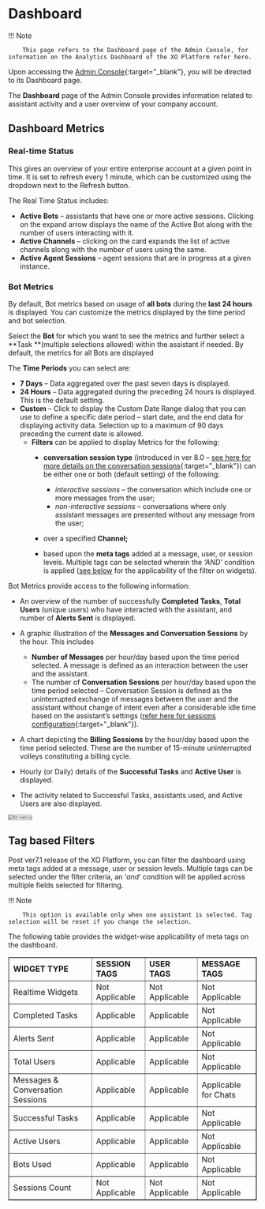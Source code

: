 # Dashboard

!!! Note

        This page refers to the Dashboard page of the Admin Console, for information on the Analytics Dashboard of the XO Platform refer here.

Upon accessing the [Admin Console](../adminconsole){:target="_blank"}, you will be directed to its Dashboard page.

The **Dashboard** page of the Admin Console provides information related to assistant activity and a user overview of your company account.


## Dashboard Metrics

### Real-time Status

This gives an overview of your entire enterprise account at a given point in time. It is set to refresh every 1 minute, which can be customized using the dropdown next to the Refresh button.

The Real Time Status includes:

* **Active Bots** – assistants that have one or more active sessions. Clicking on the expand arrow displays the name of the Active Bot along with the number of users interacting with it.
* **Active Channels** – clicking on the card expands the list of active channels along with the number of users using the same.
* **Active Agent Sessions** – agent sessions that are in progress at a given instance.


### Bot Metrics

By default, Bot metrics based on usage of **all bots** during the **last 24 hours** is displayed. You can customize the metrics displayed by the time period and bot selection.

Select the **Bot** for which you want to see the metrics and further select a **Task **(multiple selections allowed) within the assistant if needed. By default, the metrics for all Bots are displayed

The **Time Periods** you can select are:

* **7 Days** – Data aggregated over the past seven days is displayed.
* **24 Hours** – Data aggregated during the preceding 24 hours is displayed. This is the default setting.
* **Custom** – Click to display the Custom Date Range dialog that you can use to define a specific date period – start date, and the end data for displaying activity data. Selection up to a maximum of 90 days preceding the current date is allowed.
    * **Filters** can be applied to display Metrics for the following:
        * **conversation session type** (introduced in ver 8.0 – [see here for more details on the conversation sessions](../../app-settings/advanced-settings/bot-sessions){:target="_blank"}) can be either one or both (default setting) of the following:
            * _interactive sessions_ – the conversation which include one or more messages from the user;
            * _non-interactive sessions_ – conversations where only assistant messages are presented without any message from the user;
        
        * over a specified **Channel;**
        * based upon the **meta tags** added at a message, user, or session levels. Multiple tags can be selected wherein the _‘AND’_ condition is applied ([see below](#tag-based-filters) for the applicability of the filter on widgets).

Bot Metrics provide access to the following information:

* An overview of the number of successfully **Completed Tasks**, **Total Users** (unique users) who have interacted with the assistant, and number of **Alerts Sent** is displayed.
* A graphic illustration of the **Messages and Conversation Sessions** by the hour. This includes
    * **Number of Messages** per hour/day based upon the time period selected. A message is defined as an interaction between the user and the assistant.
    * The number of **Conversation Sessions** per hour/day based upon the time period selected – Conversation Session is defined as the uninterrupted exchange of messages between the user and the assistant without change of intent even after a considerable idle time based on the assistant’s settings ([refer here for sessions configuration](../../app-settings/advanced-settings/bot-sessions){:target="_blank"}).

* A chart depicting the **Billing Sessions** by the hour/day based upon the time period selected. These are the number of 15-minute uninterrupted volleys constituting a billing cycle.
* Hourly (or Daily) details of the **Successful Tasks** and **Active User** is displayed.
* The activity related to Successful Tasks, assistants used, and Active Users are also displayed.

<img src="../images/admin-console-dashboard-img1.png" alt="Bot metrics" title="Bot metrics" style="border: 1px solid gray;zoom:50%;"/>


## Tag based Filters

Post ver7.1 release of the XO Platform, you can filter the dashboard using meta tags added at a message, user or session levels. Multiple tags can be selected under the filter criteria, an ‘_and_‘ condition will be applied across multiple fields selected for filtering.

!!! Note

        This option is available only when one assistant is selected. Tag selection will be reset if you change the selection.

The following table provides the widget-wise applicability of meta tags on the dashboard.

<table border="1">
  <tr>
   <td><strong>WIDGET TYPE</strong>
   </td>
   <td><strong>SESSION TAGS</strong>
   </td>
   <td><strong>USER TAGS</strong>
   </td>
   <td><strong>MESSAGE TAGS</strong>
   </td>
  </tr>
  <tr>
   <td>Realtime Widgets
   </td>
   <td>Not Applicable
   </td>
   <td>Not Applicable
   </td>
   <td>Not Applicable
   </td>
  </tr>
  <tr>
   <td>Completed Tasks
   </td>
   <td>Applicable
   </td>
   <td>Applicable
   </td>
   <td>Not Applicable
   </td>
  </tr>
  <tr>
   <td>Alerts Sent
   </td>
   <td>Applicable
   </td>
   <td>Applicable
   </td>
   <td>Not Applicable
   </td>
  </tr>
  <tr>
   <td>Total Users
   </td>
   <td>Applicable
   </td>
   <td>Applicable
   </td>
   <td>Not Applicable
   </td>
  </tr>
  <tr>
   <td>Messages & Conversation Sessions
   </td>
   <td>Applicable
   </td>
   <td>Applicable
   </td>
   <td>Applicable for Chats
   </td>
  </tr>
  <tr>
   <td>Successful Tasks
   </td>
   <td>Applicable
   </td>
   <td>Applicable
   </td>
   <td>Not Applicable
   </td>
  </tr>
  <tr>
   <td>Active Users
   </td>
   <td>Applicable
   </td>
   <td>Applicable
   </td>
   <td>Not Applicable
   </td>
  </tr>
  <tr>
   <td>Bots Used
   </td>
   <td>Applicable
   </td>
   <td>Applicable
   </td>
   <td>Not Applicable
   </td>
  </tr>
  <tr>
   <td>Sessions Count
   </td>
   <td>Not Applicable
   </td>
   <td>Not Applicable
   </td>
   <td>Not Applicable
   </td>
  </tr>
</table>